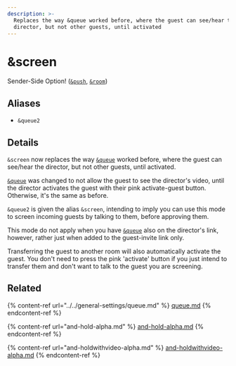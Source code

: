 ```yaml
---
description: >-
  Replaces the way &queue worked before, where the guest can see/hear the
  director, but not other guests, until activated
---
```


# \&screen

Sender-Side Option! ([`&push`](../../source-settings/push.md), [`&room`](../../general-settings/room.md))

## Aliases

* `&queue2`

## Details

`&screen` now replaces the way [`&queue`](../../general-settings/queue.md) worked before, where the guest can see/hear the director, but not other guests, until activated.

[`&queue`](../../general-settings/queue.md) was changed to not allow the guest to see the director's video, until the director activates the guest with their pink activate-guest button. Otherwise, it's the same as before.

`&queue2` is given the alias `&screen`, intending to imply you can use this mode to screen incoming guests by talking to them, before approving them.

This mode do not apply when you have [`&queue`](../../general-settings/queue.md) also on the director's link, however, rather just when added to the guest-invite link only.

Transferring the guest to another room will also automatically activate the guest. You don't need to press the pink 'activate' button if you just intend to transfer them and don't want to talk to the guest you are screening.

## Related

{% content-ref url="../../general-settings/queue.md" %}
[queue.md](../../general-settings/queue.md)
{% endcontent-ref %}

{% content-ref url="and-hold-alpha.md" %}
[and-hold-alpha.md](and-hold-alpha.md)
{% endcontent-ref %}

{% content-ref url="and-holdwithvideo-alpha.md" %}
[and-holdwithvideo-alpha.md](and-holdwithvideo-alpha.md)
{% endcontent-ref %}

